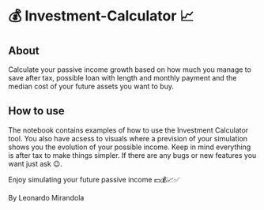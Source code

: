 # 💰 Investment-Calculator 📈

## About
Calculate your passive income growth based on how much you manage to save after tax, possible loan with length and monthly payment and the median cost of your future assets you want to buy.

## How to use
The notebook contains examples of how to use the Investment Calculator tool. You also have acsess to visuals where a prevision of your simulation shows you the evolution of your possible income. Keep in mind everything is after tax to make things simpler. If there are any bugs or new features you want just ask 😉. 

Enjoy simulating your future passive income 💵💰📈✅

By Leonardo Mirandola
